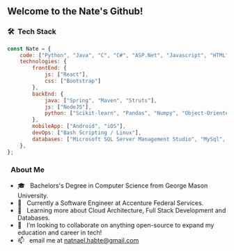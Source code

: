 <!---
NAhaile/NAhaile is a ✨ special ✨ repository because its `README.md` (this file) appears on your GitHub profile.
You can click the Preview link to take a look at your changes.
--->

<h2>Welcome to the Nate's Github!</h2>


<h3> 🛠 &nbsp;Tech Stack</h3>

```javascript
const Nate = {
    code: ["Python", "Java", "C", "C#", "ASP.Net", "Javascript", "HTML", "CSS"],
    technologies: {
        frontEnd: {
            js: ["React"],
            css: ["Bootstrap"]
        },
        backEnd: {
            java: ["Spring", "Maven", "Struts"],
            js: ["NodeJS"],
            python: ["Scikit-learn", "Pandas", "Numpy", "Object-Oriented"]
        },
        mobileApp: ["Android", "iOS"],
        devOps: ["Bash Scripting / Linux"],
        databases: ["Microsoft SQL Server Management Studio", "MySql", "Oracle", "SAP"],
    },
};
```

<h3> &nbsp; About Me</h3>

- 🎓 &nbsp; Bachelors's Degree in Computer Science from George Mason University.
- 💼 &nbsp; Currently a Software Engineer at Accenture Federal Services.
- 🌱 &nbsp; Learning more about Cloud Architecture, Full Stack Development and Databases.
- 🤔 &nbsp; I’m looking to collaborate on anything open-source to expand my education and career in tech!
- 📫 &nbsp; email me at natnael.habte@gmail.com




